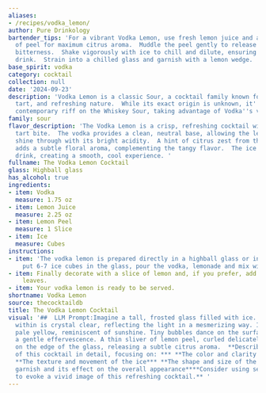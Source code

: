 ```yaml
---
aliases:
- /recipes/vodka_lemon/
author: Pure Drinkology
bartender_tips: 'For a vibrant Vodka Lemon, use fresh lemon juice and a generous twist
  of peel for maximum citrus aroma.  Muddle the peel gently to release oils, but avoid
  bitterness.  Shake vigorously with ice to chill and dilute, ensuring a crisp, refreshing
  drink.  Strain into a chilled glass and garnish with a lemon wedge.  Enjoy! '
base_spirit: vodka
category: cocktail
collection: null
date: '2024-09-23'
description: 'Vodka Lemon is a classic Sour, a cocktail family known for its simple,
  tart, and refreshing nature.  While its exact origin is unknown, it''s likely a
  contemporary riff on the Whiskey Sour, taking advantage of Vodka''s versatility. '
family: sour
flavor_description: 'The Vodka Lemon is a crisp, refreshing cocktail with a sharp,
  tart bite.  The vodka provides a clean, neutral base, allowing the lemon juice to
  shine through with its bright acidity.  A hint of citrus zest from the lemon peel
  adds a subtle floral aroma, complementing the tangy flavor.  The ice chills the
  drink, creating a smooth, cool experience. '
fullname: The Vodka Lemon Cocktail
glass: Highball glass
has_alcohol: true
ingredients:
- item: Vodka
  measure: 1.75 oz
- item: Lemon Juice
  measure: 2.25 oz
- item: Lemon Peel
  measure: 1 Slice
- item: Ice
  measure: Cubes
instructions:
- item: 'The vodka lemon is prepared directly in a highball glass or in a large tumbler:
    put 6-7 ice cubes in the glass, pour the vodka, lemonade and mix with a bar spoon.'
- item: Finally decorate with a slice of lemon and, if you prefer, add a few mint
    leaves.
- item: Your vodka lemon is ready to be served.
shortname: Vodka Lemon
source: thecocktaildb
title: The Vodka Lemon Cocktail
visual: '##  LLM Prompt:Imagine a tall, frosted glass filled with ice. The liquid
  within is crystal clear, reflecting the light in a mesmerizing way. It''s a beautiful
  pale yellow, reminiscent of sunshine. Tiny bubbles dance on the surface, creating
  a gentle effervescence. A thin sliver of lemon peel, curled delicately, sits perched
  on the edge of the glass, releasing a subtle citrus aroma.  **Describe the appearance
  of this cocktail in detail, focusing on: *** **The color and clarity of the liquid***
  **The texture and movement of the ice*** **The shape and size of the glass*** **The
  garnish and its effect on the overall appearance****Consider using sensory words
  to evoke a vivid image of this refreshing cocktail.** '
---
```



